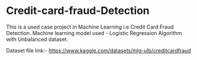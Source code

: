 # Credit-card-fraud-Detection
This is a used case project in Machine Learning i.e Credit Card Fraud Detection. Machine learning model used - Logistic Regression Algorithm with Unbalanced dataset.

Dataset file link:-
https://www.kaggle.com/datasets/mlg-ulb/creditcardfraud
